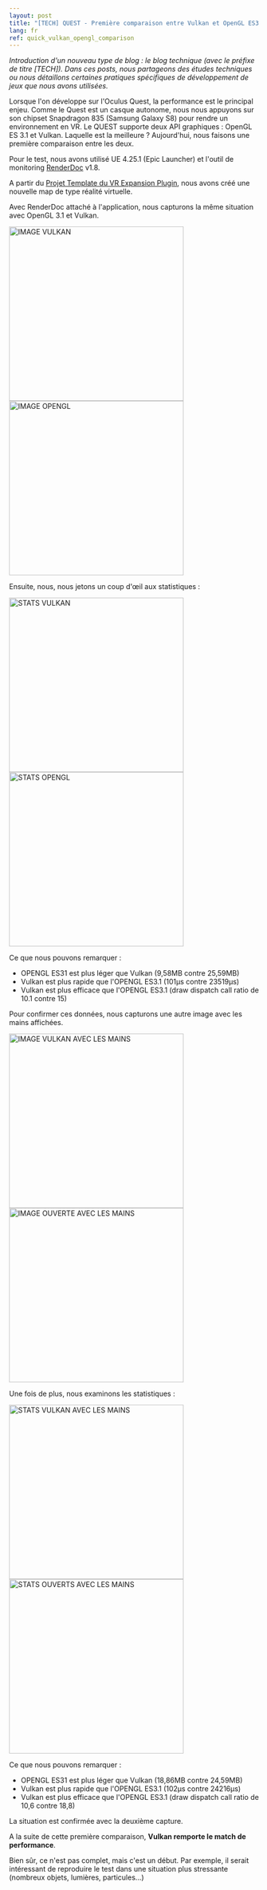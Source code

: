```yaml
---
layout: post
title: "[TECH] QUEST - Première comparaison entre Vulkan et OpenGL ES3.1"
lang: fr
ref: quick_vulkan_opengl_comparison
---
```


<i>Introduction d'un nouveau type de blog : le blog technique (avec le préfixe de titre [TECH]). Dans ces posts, nous partageons des études techniques ou nous détaillons certaines pratiques spécifiques de développement de jeux que nous avons utilisées.</i>

Lorsque l'on développe sur l'Oculus Quest, la performance est le principal enjeu. Comme le Quest est un casque autonome, nous nous appuyons sur son chipset Snapdragon 835 (Samsung Galaxy S8) pour rendre un environnement en VR.
Le QUEST supporte deux API graphiques : OpenGL ES 3.1 et Vulkan. Laquelle est la meilleure ? Aujourd'hui, nous faisons une première comparaison entre les deux.

Pour le test, nous avons utilisé UE 4.25.1 (Epic Launcher) et l'outil de monitoring [RenderDoc](https://renderdoc.org/) v1.8.

A partir du [Projet Template du VR Expansion Plugin](https://vreue4.com/), nous avons créé une nouvelle map de type réalité virtuelle.

Avec RenderDoc attaché à l'application, nous capturons la même situation avec OpenGL 3.1 et Vulkan.

<img src="https://imgur.com/MH7iPOm.png" alt="IMAGE VULKAN" style="width:25em ;"/>
<img src="https://imgur.com/SN629mo.png" alt="IMAGE OPENGL" style="width:25em ;"/>

Ensuite, nous, nous jetons un coup d'œil aux statistiques :

<img src="https://imgur.com/hnWIWH5.png" alt="STATS VULKAN" style="width:25em ;"/>
<img src="https://imgur.com/DUu0czE.png" alt="STATS OPENGL" style="width:25em ;"/>

Ce que nous pouvons remarquer :
* OPENGL ES31 est plus léger que Vulkan (9,58MB contre 25,59MB)
* Vulkan est plus rapide que l'OPENGL ES3.1 (101µs contre 23519µs)
* Vulkan est plus efficace que l'OPENGL ES3.1 (draw dispatch call ratio de 10.1 contre 15)

Pour confirmer ces données, nous capturons une autre image avec les mains affichées.  

<img src="https://imgur.com/uWEiQDs.png" alt="IMAGE VULKAN AVEC LES MAINS" style="width:25em ;"/>
<img src="https://imgur.com/wDqKoIp.png" alt="IMAGE OUVERTE AVEC LES MAINS" style="width:25em ;"/>

Une fois de plus, nous examinons les statistiques :

<img src="https://imgur.com/ceVPHl2.png" alt="STATS VULKAN AVEC LES MAINS" style="width:25em ;"/>
<img src="https://imgur.com/Q3sUGTb.png" alt="STATS OUVERTS AVEC LES MAINS" style="width:25em ;"/>

Ce que nous pouvons remarquer :
* OPENGL ES31 est plus léger que Vulkan (18,86MB contre 24,59MB)
* Vulkan est plus rapide que l'OPENGL ES3.1 (102µs contre 24216µs)
* Vulkan est plus efficace que l'OPENGL ES3.1 (draw dispatch call ratio de 10,6 contre 18,8)

La situation est confirmée avec la deuxième capture. 

A la suite de cette première comparaison, <b> Vulkan remporte le match de performance</b>.

Bien sûr, ce n'est pas complet, mais c'est un début. Par exemple, il serait intéressant de reproduire le test dans une situation plus stressante (nombreux objets, lumières, particules...)